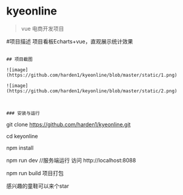 # kyeonline

> vue 电商开发项目

#项目描述
项目看板Echarts+vue，直观展示统计效果

```

## 项目截图

![image](https://github.com/harden1/kyeonline/blob/master/static/1.png)

![image](https://github.com/harden1/keyonline/blob/master/static/2.png)



### 安装与运行

```
git clone https://github.com/harden1/kyeonline.git

cd keyonline

npm install

npm run dev //服务端运行 访问 http://localhost:8088

npm run build 项目打包 

感兴趣的童鞋可以来个star


